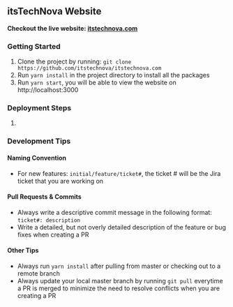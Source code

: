 ## itsTechNova Website

**Checkout the live website: [itstechnova.com](itstechnova.com)**

### Getting Started

1. Clone the project by running: `git clone https://github.com/itstechnova/itstechnova.com`
2. Run `yarn install` in the project directory to install all the packages
3. Run `yarn start`, you will be able to view the website on http://localhost:3000


### Deployment Steps

1. 

### Development Tips

#### Naming Convention

- For new features: `initial/feature/ticket#`, the ticket # will be the Jira ticket that you are working on

#### Pull Requests & Commits

- Always write a descriptive commit message in the following format: `ticket#: description`
- Write a detailed, but not overly detailed description of the feature or bug fixes when creating a PR

#### Other Tips

- Always run `yarn install` after pulling from master or checking out to a remote branch
- Always update your local master branch by running `git pull` everytime a PR is merged to minimize the need to resolve conflicts when you are creating a PR


